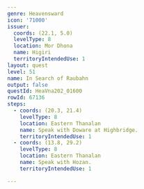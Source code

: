 ```yaml
---
genre: Heavensward
icon: '71000'
issuer:
  coords: (22.1, 5.0)
  levelType: 8
  location: Mor Dhona
  name: Higiri
  territoryIntendedUse: 1
layout: quest
level: 51
name: In Search of Raubahn
output: false
questId: HeaVna202_01600
rowId: 67136
steps:
  - coords: (20.3, 21.4)
    levelType: 8
    location: Eastern Thanalan
    name: Speak with Doware at Highbridge.
    territoryIntendedUse: 1
  - coords: (13.8, 29.2)
    levelType: 8
    location: Eastern Thanalan
    name: Speak with Hozan.
    territoryIntendedUse: 1

---
```

